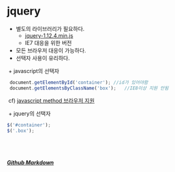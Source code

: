 # jquery
+ 별도의 라이브러리가 필요하다.
  + [jquery-1.12.4.min.js](https://vlueviolet.github.io/study/js/libs/jquery-1.12.4.min.js)
  + IE7 대응을 위한 버전
+ 모든 브라우저 대응이 가능하다.
+ 선택자 사용이 유리하다.

  + javascript의 선택자
  ```javascript
  document.getElementById('container');	//id가 있어야함
  document.getElementsByClassName('box');	//IE8이상 지원 안됨
  ```
  cf) [javascript method 브라우저 지원](https://vlueviolet.github.io/study/method.html)
  
  + jquery의 선택자
  ```javascript
  $('#container');
  $('.box');
  ```


<br><br>
##### [Github Markdown](https://guides.github.com/features/mastering-markdown/)
